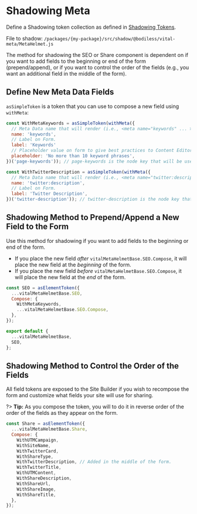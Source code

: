 # Shadowing Meta

Define a Shadowing token collection as defined in [Shadowing Tokens](/Development/Guides/Shadowing).

File to shadow: `/packages/{my-package}/src/shadow/@bodiless/vital-meta/MetaHelmet.js`

The method for shadowing the SEO or Share component is dependent on if you want to add fields to the
beginning or end of the form (prepend/append), or if you want to control the order of the fields
(e.g., you want an additional field in the middle of the form).

## Define New Meta Data Fields

`asSimpleToken` is a token that you can use to compose a new field using `withMeta`:

```js
const WithMetaKeywords = asSimpleToken(withMeta({
  // Meta Data name that will render (i.e., <meta name="keywords" ... >).
  name: 'keywords',
  // Label on Form.
  label: 'Keywords'
  // Placeholder value on form to give best practices to Content Editor.
  placeholder: 'No more than 10 keyword phrases',
})('page-keywords')); // page-keywords is the node key that will be used.

const WithTwitterDescription = asSimpleToken(withMeta({
  // Meta Data name that will render (i.e., <meta name="twitter:description" ... >).
  name: 'twitter:description',
  // Label on Form.
  label: 'Twitter Description',
})('twitter-description')); // twitter-description is the node key that will be used.
```

## Shadowing Method to Prepend/Append a New Field to the Form

Use this method for shadowing if you want to add fields to the beginning or end of the form.

- If you place the new field _after_ `vitalMetaHelmetBase.SEO.Compose`, it will place the new field
  at the _beginning_ of the form.
- If you place the new field _before_ `vitalMetaHelmetBase.SEO.Compose`, it will place the new field
  at the _end_ of the form.

```js
const SEO = asElementToken({
  ...vitalMetaHelmetBase.SEO,
  Compose: {
    WithMetaKeywords,
    ...vitalMetaHelmetBase.SEO.Compose,
  },
});

export default {
  ...vitalMetaHelmetBase,
  SEO,
};
```

## Shadowing Method to Control the Order of the Fields

All field tokens are exposed to the Site Builder if you wish to recompose the form and customize
what fields your site will use for sharing.

?> **Tip:** As you compose the token, you will to do it in reverse order of the order of the fields
as they appear on the form.

```js
const Share = asElementToken({
  ...vitalMetaHelmetBase.Share,
  Compose: {
    WithUTMCampaign,
    WithSiteName,
    WithTwitterCard,
    WithShareType,
    WithTwitterDescription, // Added in the middle of the form.
    WithTwitterTitle,
    WithUTMContent,
    WithShareDescription,
    WithShareUrl,
    WithShareImage,
    WithShareTitle,
  },
});
```
